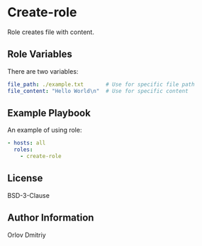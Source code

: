 Create-role
=========

Role creates file with content.


Role Variables
--------------

There are two variables:

```yaml
file_path: ./example.txt       # Use for specific file path
file_content: "Hello World\n"  # Use for specific content
```


Example Playbook
----------------

An example of using role:

```yaml
- hosts: all
  roles:
    - create-role
```

License
-------

BSD-3-Clause

Author Information
------------------

Orlov Dmitriy
